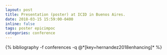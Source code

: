 ```yaml
---
layout: post
title: Presentation (poster) at ICID in Buenos Aires.
date: 2018-03-15 15:59:00-0400
inline: false
tags: poster epicimpoc
categories: conference
---
```


<div class="publications">
   {% bibliography -f conferences -q @*[key=hernandez2018enhancing]* %}
</div>


